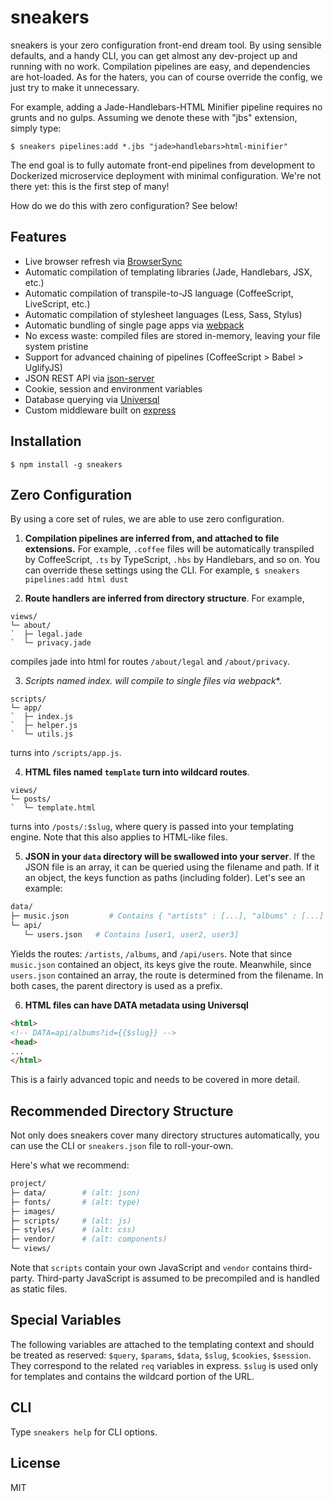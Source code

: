 # sneakers

sneakers is your zero configuration front-end dream tool. By using sensible
defaults, and a handy CLI, you can get almost any dev-project up and running
with no work. Compilation pipelines are easy, and dependencies are hot-loaded.
As for the haters, you can of course override the config, we just try to make
it unnecessary.

For example, adding a Jade-Handlebars-HTML Minifier pipeline requires no grunts
and no gulps. Assuming we denote these with "jbs" extension, simply type:

`$ sneakers pipelines:add *.jbs "jade>handlebars>html-minifier"`

The end goal is to fully automate front-end pipelines from development to
Dockerized microservice deployment with minimal configuration. We're not there
yet: this is the first step of many!

How do we do this with zero configuration? See below!


## Features

* Live browser refresh via [BrowserSync](https://github.com/Browsersync/browser-sync)  
* Automatic compilation of templating libraries (Jade, Handlebars, JSX, etc.)  
* Automatic compilation of transpile-to-JS language (CoffeeScript, LiveScript, etc.)  
* Automatic compilation of stylesheet languages (Less, Sass, Stylus)  
* Automatic bundling of single page apps via [webpack](https://github.com/webpack/webpack)
* No excess waste: compiled files are stored in-memory, leaving your file system pristine
* Support for advanced chaining of pipelines (CoffeeScript > Babel > UglifyJS)  
* JSON REST API via [json-server](https://github.com/typicode/json-server)  
* Cookie, session and environment variables  
* Database querying via [Universql](https://github.com/brandoncarl/universql)  
* Custom middleware built on [express](https://github.com/expressjs/express)


## Installation

```
$ npm install -g sneakers
```

## Zero Configuration

By using a core set of rules, we are able to use zero configuration.  

1. **Compilation pipelines are inferred from, and attached to file extensions.**
For example, `.coffee` files will be automatically transpiled by CoffeeScript,
`.ts` by TypeScript, `.hbs` by Handlebars, and so on. You can override these
settings using the CLI. For example, `$ sneakers pipelines:add html dust`

2. **Route handlers are inferred from directory structure**. For example,
  ```
  views/
  └─ about/
  `  ├─ legal.jade
  `  └─ privacy.jade
  ```
  compiles jade into html for routes `/about/legal` and `/about/privacy`.

3. **Scripts named index.* will compile to single files via webpack**.
  ```
  scripts/
  └─ app/
  `  ├─ index.js
  `  ├─ helper.js
  `  └─ utils.js
  ```
  turns into `/scripts/app.js`.

4. **HTML files named `template` turn into wildcard routes**.
  ```
  views/
  └─ posts/
  `  └─ template.html
  ```
  turns into `/posts/:$slug`, where query is passed into your templating engine.
  Note that this also applies to HTML-like files.

5. **JSON in your `data` directory will be swallowed into your server**.
  If the JSON file is an array, it can be queried using the filename and path.
  If it an object, the keys function as paths (including folder). Let's see an example:
  ```bash
  data/
  ├─ music.json         # Contains { "artists" : [...], "albums" : [...] }
  └─ api/
     └─ users.json   # Contains [user1, user2, user3]
  ```
  Yields the routes: `/artists`, `/albums`, and `/api/users`. Note that since
  `music.json` contained an object, its keys give the route. Meanwhile, since
  `users.json` contained an array, the route is determined from the filename. In
  both cases, the parent directory is used as a prefix.

6. **HTML files can have DATA metadata using Universql**
  ```html
  <html>
  <!-- DATA=api/albums?id={{$slug}} -->
  <head>
  ...
  </html>
  ```
  This is a fairly advanced topic and needs to be covered in more detail.

## Recommended Directory Structure

Not only does sneakers cover many directory structures automatically, you can
use the CLI or `sneakers.json` file to roll-your-own.

Here's what we recommend:

```bash
project/
├─ data/        # (alt: json)
├─ fonts/       # (alt: type)
├─ images/
├─ scripts/     # (alt: js)
├─ styles/      # (alt: css)
├─ vendor/      # (alt: components)
└─ views/

```
Note that `scripts` contain your own JavaScript and `vendor` contains third-party.
Third-party JavaScript is assumed to be precompiled and is handled as static files.

## Special Variables

The following variables are attached to the templating context and should be
treated as reserved: `$query`, `$params`, `$data`, `$slug`, `$cookies`, `$session`.
They correspond to the related `req` variables in express. `$slug` is used
only for templates and contains the wildcard portion of the URL.


## CLI

Type `sneakers help` for CLI options.


## License
MIT
